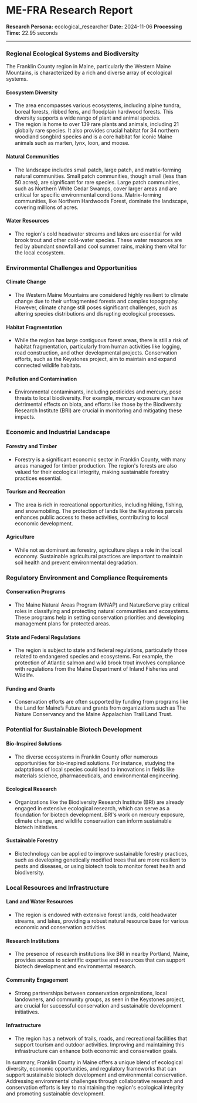 # ME-FRA Research Report

**Research Persona:** ecological_researcher
**Date:** 2024-11-06
**Processing Time:** 22.95 seconds

---

### Regional Ecological Systems and Biodiversity

The Franklin County region in Maine, particularly the Western Maine Mountains, is characterized by a rich and diverse array of ecological systems.

#### Ecosystem Diversity
- The area encompasses various ecosystems, including alpine tundra, boreal forests, ribbed fens, and floodplain hardwood forests. This diversity supports a wide range of plant and animal species.
- The region is home to over 139 rare plants and animals, including 21 globally rare species. It also provides crucial habitat for 34 northern woodland songbird species and is a core habitat for iconic Maine animals such as marten, lynx, loon, and moose.

#### Natural Communities
- The landscape includes small patch, large patch, and matrix-forming natural communities. Small patch communities, though small (less than 50 acres), are significant for rare species. Large patch communities, such as Northern White Cedar Swamps, cover larger areas and are critical for specific environmental conditions. Matrix-forming communities, like Northern Hardwoods Forest, dominate the landscape, covering millions of acres.

#### Water Resources
- The region's cold headwater streams and lakes are essential for wild brook trout and other cold-water species. These water resources are fed by abundant snowfall and cool summer rains, making them vital for the local ecosystem.

### Environmental Challenges and Opportunities

#### Climate Change
- The Western Maine Mountains are considered highly resilient to climate change due to their unfragmented forests and complex topography. However, climate change still poses significant challenges, such as altering species distributions and disrupting ecological processes.

#### Habitat Fragmentation
- While the region has large contiguous forest areas, there is still a risk of habitat fragmentation, particularly from human activities like logging, road construction, and other developmental projects. Conservation efforts, such as the Keystones project, aim to maintain and expand connected wildlife habitats.

#### Pollution and Contamination
- Environmental contaminants, including pesticides and mercury, pose threats to local biodiversity. For example, mercury exposure can have detrimental effects on biota, and efforts like those by the Biodiversity Research Institute (BRI) are crucial in monitoring and mitigating these impacts.

### Economic and Industrial Landscape

#### Forestry and Timber
- Forestry is a significant economic sector in Franklin County, with many areas managed for timber production. The region's forests are also valued for their ecological integrity, making sustainable forestry practices essential.

#### Tourism and Recreation
- The area is rich in recreational opportunities, including hiking, fishing, and snowmobiling. The protection of lands like the Keystones parcels enhances public access to these activities, contributing to local economic development.

#### Agriculture
- While not as dominant as forestry, agriculture plays a role in the local economy. Sustainable agricultural practices are important to maintain soil health and prevent environmental degradation.

### Regulatory Environment and Compliance Requirements

#### Conservation Programs
- The Maine Natural Areas Program (MNAP) and NatureServe play critical roles in classifying and protecting natural communities and ecosystems. These programs help in setting conservation priorities and developing management plans for protected areas.

#### State and Federal Regulations
- The region is subject to state and federal regulations, particularly those related to endangered species and ecosystems. For example, the protection of Atlantic salmon and wild brook trout involves compliance with regulations from the Maine Department of Inland Fisheries and Wildlife.

#### Funding and Grants
- Conservation efforts are often supported by funding from programs like the Land for Maine’s Future and grants from organizations such as The Nature Conservancy and the Maine Appalachian Trail Land Trust.

### Potential for Sustainable Biotech Development

#### Bio-Inspired Solutions
- The diverse ecosystems in Franklin County offer numerous opportunities for bio-inspired solutions. For instance, studying the adaptations of local species could lead to innovations in fields like materials science, pharmaceuticals, and environmental engineering.

#### Ecological Research
- Organizations like the Biodiversity Research Institute (BRI) are already engaged in extensive ecological research, which can serve as a foundation for biotech development. BRI's work on mercury exposure, climate change, and wildlife conservation can inform sustainable biotech initiatives.

#### Sustainable Forestry
- Biotechnology can be applied to improve sustainable forestry practices, such as developing genetically modified trees that are more resilient to pests and diseases, or using biotech tools to monitor forest health and biodiversity.

### Local Resources and Infrastructure

#### Land and Water Resources
- The region is endowed with extensive forest lands, cold headwater streams, and lakes, providing a robust natural resource base for various economic and conservation activities.

#### Research Institutions
- The presence of research institutions like BRI in nearby Portland, Maine, provides access to scientific expertise and resources that can support biotech development and environmental research.

#### Community Engagement
- Strong partnerships between conservation organizations, local landowners, and community groups, as seen in the Keystones project, are crucial for successful conservation and sustainable development initiatives.

#### Infrastructure
- The region has a network of trails, roads, and recreational facilities that support tourism and outdoor activities. Improving and maintaining this infrastructure can enhance both economic and conservation goals.

In summary, Franklin County in Maine offers a unique blend of ecological diversity, economic opportunities, and regulatory frameworks that can support sustainable biotech development and environmental conservation. Addressing environmental challenges through collaborative research and conservation efforts is key to maintaining the region's ecological integrity and promoting sustainable development.
